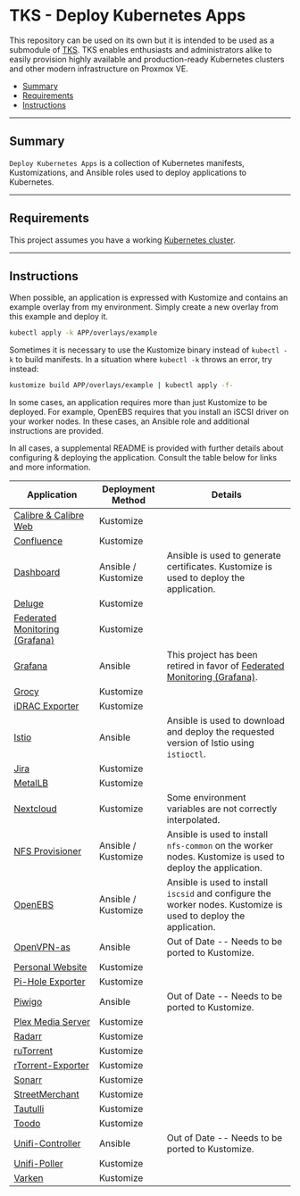 # TKS - Deploy Kubernetes Apps

This repository can be used on its own but it is intended to be used as a submodule of [TKS](https://github.com/zimmertr/TKS). TKS enables enthusiasts and administrators alike to easily provision highly available and production-ready Kubernetes clusters and other modern infrastructure on Proxmox VE.

* [Summary](Summary/README.md)
* [Requirements](Requirements/README.md)
* [Instructions](Instructions/README.md)

<hr>

## Summary

`Deploy Kubernetes Apps` is a collection of Kubernetes manifests, Kustomizations, and Ansible roles used to deploy applications to Kubernetes.

<hr>

## Requirements

This project assumes you have a working [Kubernetes cluster](https://github.com/zimmertr/TKS-Bootstrap_Kubernetes).
<hr>

## Instructions

When possible, an application is expressed with Kustomize and contains an example overlay from my environment. Simply create a new overlay from this example and deploy it.

```bash
kubectl apply -k APP/overlays/example
```

Sometimes it is necessary to use the Kustomize binary instead of `kubectl -k` to build manifests. In a situation where `kubectl -k` throws an error, try instead:

```bash
kustomize build APP/overlays/example | kubectl apply -f-
```

In some cases, an application requires more than just Kustomize to be deployed. For example, OpenEBS requires that you install an iSCSI driver on your worker nodes. In these cases, an Ansible role and additional instructions are provided.

In all cases, a supplemental README is provided with further details about configuring & deploying the application. Consult the table below for links and more information.


| Application | Deployment Method | Details |
| ----------- | ----------------- | ------- |
| [Calibre & Calibre Web](Calibre/README.md) | Kustomize |  |
| [Confluence](Confluence/README.md) | Kustomize ||
| [Dashboard](Dashboard/README.md) | Ansible / Kustomize |Ansible is used to generate certificates. Kustomize is used to deploy the application.|
| [Deluge](Deluge/README.md) | Kustomize ||
| [Federated Monitoring (Grafana)](Federated-Monitoring/README.md) | Kustomize ||
| [Grafana](Grafana/README.md) | Ansible | This project has been retired in favor of [Federated Monitoring (Grafana)](Federated-Monitoring/README.md). |
| [Grocy](Grocy/README.md) | Kustomize ||
| [iDRAC Exporter](iDRAC-Exporter/README.md) | Kustomize ||
| [Istio](Istio/README.md) | Ansible |Ansible is used to download and deploy the requested version of Istio using `istioctl`.|
| [Jira](Jira/README.md) | Kustomize ||
| [MetalLB](MetalLB/README.md) | Kustomize ||
| [Nextcloud](Nextcloud/README.md) | Kustomize | Some environment variables are not correctly interpolated. |
| [NFS Provisioner](NFS-Provisioner/README.md) | Ansible / Kustomize |Ansible is used to install `nfs-common` on the worker nodes. Kustomize is used to deploy the application.|
| [OpenEBS](OpenEBS/README.md) | Ansible / Kustomize |Ansible is used to install `iscsid` and configure the worker nodes. Kustomize is used to deploy the application.|
| [OpenVPN-as](OpenVPN-as/README.md) | Ansible |Out of Date -- Needs to be ported to Kustomize.|
| [Personal Website](Personal-Website/README.md) | Kustomize ||
| [Pi-Hole Exporter](PiHole-Exporter/README.md) | Kustomize ||
| [Piwigo](Piwigo/README.md) | Ansible |Out of Date -- Needs to be ported to Kustomize.|
| [Plex Media Server](Plex-Media-Server/README.md) | Kustomize ||
| [Radarr](Radarr/README.md) | Kustomize ||
| [ruTorrent](ruTorrent/README.md) | Kustomize ||
| [rTorrent-Exporter](rtorrent-Exporter/README.md) | Kustomize ||
| [Sonarr](Sonarr/README.md) | Kustomize ||
| [StreetMerchant](StreetMerchant/README.md) | Kustomize ||
| [Tautulli](Tautulli/README.md) | Kustomize ||
| [Toodo](Toodo/README.md) | Kustomize ||
| [Unifi-Controller](Unifi-Controller/README.md) | Ansible |Out of Date -- Needs to be ported to Kustomize.|
| [Unifi-Poller](Unifi-Poller/README.md) | Kustomize | |
| [Varken](Varken/README.md) | Kustomize | |
